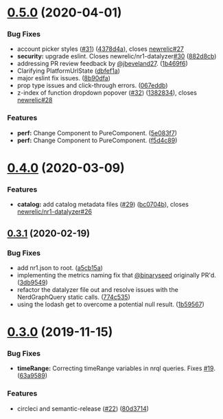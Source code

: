 # [0.5.0](https://github.com/newrelic/nr1-datalyzer/compare/v0.4.0...v0.5.0) (2020-04-01)


### Bug Fixes

* account picker styles ([#31](https://github.com/newrelic/nr1-datalyzer/issues/31)) ([4378d4a](https://github.com/newrelic/nr1-datalyzer/commit/4378d4a74d3ad347d0252069cd2db8024c5742e6)), closes [newrelic#27](https://github.com/newrelic/issues/27)
* **security:** upgrade eslint. Closes newrelic/nr1-datalyzer[#30](https://github.com/newrelic/nr1-datalyzer/issues/30) ([882d8cb](https://github.com/newrelic/nr1-datalyzer/commit/882d8cbcdf4856bfd6662ee2f0b4f2afbcbf5ac4))
* addressing PR review feedback by [@jbeveland27](https://github.com/jbeveland27). ([1b469f6](https://github.com/newrelic/nr1-datalyzer/commit/1b469f6fb2e6bf0ed53d2a4e3a9e2e3e21ecbeec))
* Clarifying PlatformUrlState ([dbfef1a](https://github.com/newrelic/nr1-datalyzer/commit/dbfef1a84e1864c92d2785877c8726329278a96e))
* major eslint fix issues. ([8b90dfa](https://github.com/newrelic/nr1-datalyzer/commit/8b90dfa0dc02f461516e34f8b06edcbbd9f4af38))
* prop type issues and click-through errors. ([067eddb](https://github.com/newrelic/nr1-datalyzer/commit/067eddb94f7cd0f4f995d95906417be2607272cd))
* z-index of function dropdown popover ([#32](https://github.com/newrelic/nr1-datalyzer/issues/32)) ([1382834](https://github.com/newrelic/nr1-datalyzer/commit/1382834cd89df9d637c5e98e00e5878849e3ea08)), closes [newrelic#28](https://github.com/newrelic/issues/28)


### Features

* **perf:** Change Component to PureComponent. ([5e083f7](https://github.com/newrelic/nr1-datalyzer/commit/5e083f77b8b6359065974d7f8f3c263ea494b959))
* **perf:** Change Component to PureComponent. ([f5d4c89](https://github.com/newrelic/nr1-datalyzer/commit/f5d4c8931bb82d204151b633f128541be90206d6))

# [0.4.0](https://github.com/newrelic/nr1-datalyzer/compare/v0.3.1...v0.4.0) (2020-03-09)


### Features

* **catalog:** add catalog metadata files ([#29](https://github.com/newrelic/nr1-datalyzer/issues/29)) ([bc0704b](https://github.com/newrelic/nr1-datalyzer/commit/bc0704b7722cb6ad1d47e82edaf7556b3e7af930)), closes [newrelic/nr1-datalyzer#26](https://github.com/newrelic/nr1-datalyzer/issues/26)

## [0.3.1](https://github.com/newrelic/nr1-datalyzer/compare/v0.3.0...v0.3.1) (2020-02-19)


### Bug Fixes

* add nr1.json to root. ([a5cb15a](https://github.com/newrelic/nr1-datalyzer/commit/a5cb15ae0218b5d1b8140bb0302dcfb4d9f16927))
* implementing the metrics naming fix that [@binaryseed](https://github.com/binaryseed) originally PR'd. ([3db9549](https://github.com/newrelic/nr1-datalyzer/commit/3db954985302395e8fa8233db9039b77e591de41))
* refactor the datalyzer file out and resolve issues with the NerdGraphQuery static calls. ([774c535](https://github.com/newrelic/nr1-datalyzer/commit/774c535087a4d677bc9ea7e2032df50c94191aa4))
* using the lodash get to overcome a potential null result. ([1b59567](https://github.com/newrelic/nr1-datalyzer/commit/1b59567f8a82cd05db2bcbd6ab33adcafae34d54))

# [0.3.0](https://github.com/newrelic/nr1-datalyzer/compare/v0.2.4...v0.3.0) (2019-11-15)


### Bug Fixes

* **timeRange:** Correcting timeRange variables in nrql queries. Fixes [#19](https://github.com/newrelic/nr1-datalyzer/issues/19). ([63a9589](https://github.com/newrelic/nr1-datalyzer/commit/63a9589050f976b0612b8d045643064a436f52c5))


### Features

* circleci and semantic-release ([#22](https://github.com/newrelic/nr1-datalyzer/issues/22)) ([80d3714](https://github.com/newrelic/nr1-datalyzer/commit/80d3714eb88eca2d0ff7f86cdcd13b475deb14b2))
